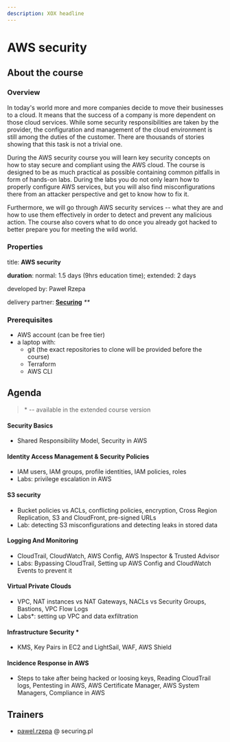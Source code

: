 ```yaml
---
description: XOX headline
---
```


# AWS security

## About the course

### Overview

In today's world more and more companies decide to move their businesses to a cloud. It means that the success of a company is more dependent on those cloud services. While some security responsibilities are taken by the provider, the configuration and management of the cloud environment is still among the duties of the customer. There are thousands of stories showing that this task is not a trivial one.

During the AWS security course you will learn key security concepts on how to stay secure and compliant using the AWS cloud. The course is designed to be as much practical as possible containing common pitfalls in form of hands-on labs. During the labs you do not only learn how to properly configure AWS services, but you will also find misconfigurations there from an attacker perspective and get to know how to fix it.

Furthermore, we will go through AWS security services -- what they are and how to use them effectively in order to detect and prevent any malicious action. The course also covers what to do once you already got hacked to better prepare you for meeting the wild world.

### Properties

title: **AWS security**

**duration**: normal: 1.5 days \(9hrs education time\); extended: 2 days

developed by: Paweł Rzepa

delivery partner: [**Securing**](https://www.securing.pl/en/index.html) _\*\*_

### Prerequisites

* AWS account \(can be free tier\)
* a laptop with: 
  * git \(the exact repositories to clone will be provided before the course\)
  * Terraform
  * AWS CLI

## Agenda

> \* -- available in the extended course version

#### Security Basics

* Shared Responsibility Model, Security in AWS 

#### Identity Access Management & Security Policies

* IAM users, IAM groups, profile identities, IAM policies, roles
* Labs: privilege escalation in AWS

#### S3 security

* Bucket policies vs ACLs, conflicting policies, encryption, Cross Region Replication, S3 and CloudFront, pre-signed URLs
* Lab: detecting S3 misconfigurations and detecting leaks in stored data

#### Logging And Monitoring

* CloudTrail, CloudWatch, AWS Config, AWS Inspector & Trusted Advisor
* Labs: Bypassing CloudTrail, Setting up AWS Config and CloudWatch Events to prevent it

#### Virtual Private Clouds

* VPC, NAT instances vs NAT Gateways, NACLs vs Security Groups, Bastions, VPC Flow Logs
* Labs\*: setting up VPC and data exfiltration

#### Infrastructure Security \*

* KMS, Key Pairs in EC2 and LightSail, WAF, AWS Shield

#### Incidence Response in AWS

* Steps to take after being hacked or loosing keys, Reading CloudTrail logs, Pentesting in AWS, AWS Certificate Manager, AWS System Managers, Compliance in AWS

## Trainers

* [pawel.rzepa](https://www.youtube.com/watch?v=MkRYM4HF1h8) @ securing.pl

